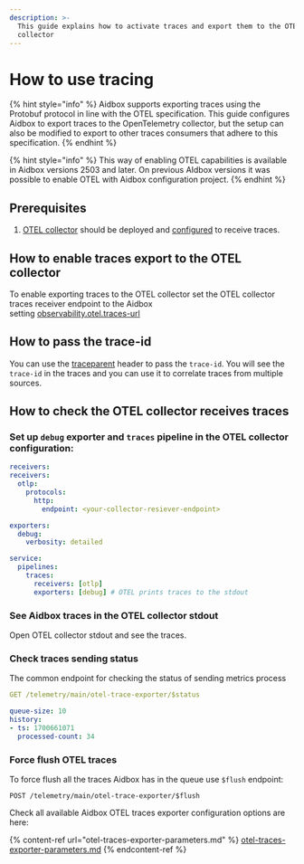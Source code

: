 ```yaml
---
description: >-
  This guide explains how to activate traces and export them to the OTEL
  collector
---
```


# How to use tracing

{% hint style="info" %}
Aidbox supports exporting traces using the Protobuf protocol in line with the OTEL specification. This guide configures Aidbox to export traces to the OpenTelemetry collector, but the setup can also be modified to export to other traces consumers that adhere to this specification.
{% endhint %}

{% hint style="info" %}
This way of enabling OTEL capabilities is available in Aidbox versions 2503 and later. On previous AIdbox versions it was possible to enable OTEL with Aidbox configuration project.
{% endhint %}

## Prerequisites

1. [OTEL collector](https://opentelemetry.io/docs/collector/) should be deployed and [configured](https://opentelemetry.io/docs/collector/configuration/) to receive traces.

## How to enable traces export to the OTEL collector

To enable exporting traces to the OTEL collector set the OTEL collector traces receiver endpoint to the Aidbox\
setting [observability.otel.traces-url](../../../reference/settings/observability.md#observability.otel.traces-url)



## How to pass the trace-id

You can use the [traceparent](https://www.w3.org/TR/trace-context/#traceparent-header) header to pass the `trace-id`. You will see the `trace-id` in the traces and you can use it to correlate traces from multiple sources.

## How to check the OTEL collector receives traces

### Set up `debug` exporter and `traces` pipeline in the OTEL collector configuration:

```yaml
receivers:
receivers:
  otlp:
    protocols:
      http:
        endpoint: <your-collector-resiever-endpoint>

exporters:
  debug:
    verbosity: detailed

service:
  pipelines:
    traces:
      receivers: [otlp]
      exporters: [debug] # OTEL prints traces to the stdout
```

### See Aidbox traces in the OTEL collector stdout

Open OTEL collector stdout and see the traces.

### Check traces sending status

The common endpoint for checking the status of sending metrics process

```yaml
GET /telemetry/main/otel-trace-exporter/$status

queue-size: 10
history:
- ts: 1700661071
  processed-count: 34
```

### Force flush OTEL traces

To force flush all the traces Aidbox has in the queue use `$flush` endpoint:

```http
POST /telemetry/main/otel-trace-exporter/$flush
```

Check all available Aidbox OTEL traces exporter configuration options are here:

{% content-ref url="otel-traces-exporter-parameters.md" %}
[otel-traces-exporter-parameters.md](otel-traces-exporter-parameters.md)
{% endcontent-ref %}
